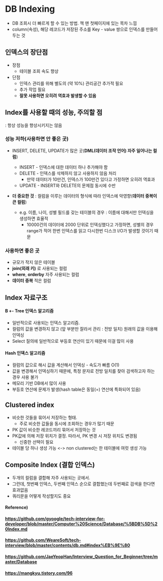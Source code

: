 # DB Indexing

* DB 조회시 더 빠르게 할 수 있는 방법. 책 맨 첫페이지에 있는 목차 느낌
* column(속성), 해당 레코드가 저장된 주소를 Key - value 쌍으로 인덱스를 만들어 두는 것



## 인덱스의 장단점

* 장점
  * 테이블 조회 속도 향상
* 단점
  * 인덱스 관리를 위해 별도의 (약 10%) 관리공간 추가적 필요
  * 추가 작업 필요
  * **잘못 사용하면 오히려 역효과 발생할 수 있음**



## Index를 사용할 때의 성능, 주의할 점

: 항상 성능을 향상시키지는 않음



### 성능 저하(사용하면 안 좋은 곳)

* INSERT, DELETE, UPDATE가 많은 곳(**DML(데이터 조작 언어) 자주 일어나는 컬럼**)
  * INSERT - 인덱스에 대한 데이터 하나 추가해야 함
  * DELETE - 인덱스를 삭제하지 않고 사용하지 않음 처리
    * 만약 데이터가 10만건, 인덱스가 100만건 있다고 가정하면 오히려 역효과
  * UPDATE - INSERT와 DELETE의 문제점 동시에 수반

* **더 중요한 것** : 컬럼을 이루는 데이터의 형식에 따라 인덱스에 악영향(**데이터 중복이 큰 컬럼**)
  * e.g. 이름, 나이, 성별 필드를 갖는 테이블의 경우 : 이름에 대해서만 인덱싱을 생성하면 효율적
    * 10000건의 데이터에 2000 단위로 인덱싱했다고 가정하면, 성별의 경우 range가 적어 한번 인덱스를 읽고 다시한번 디스크 I/O가 발생할 것이기 때문




### 사용하면 좋은 곳

* 규모가 작지 않은 테이블
* **join(외래 키)** 로 사용되는 컬럼
*  **where**, **orderby** 자주 사용되는 컬럼
* **데이터 중복** 적은 컬럼



## Index 자료구조

#### B +- Tree 인덱스 알고리즘

* 일반적으로 사용되는 인덱스 알고리즘.
* 컬럼의 값을 변경하지 않고 (앞 부분만 잘라서 관리 : 전방 일치) 원래의 값을 이용해 인덱싱
* Select 질의에 일반적으로 부등호 연산이 있기 때문에 이걸 많이 사용



#### Hash 인덱스 알고리즘

* 컬럼의 값으로 해시 값을 계산해서 인덱싱 - 속도가 빠름 O(1)
* 값을 변경해서 인덱싱하기 때문에, 특정 문자로 전방 일치를 찾아 검색하고자 하는 경우 사용 불가
* 메모리 기반 DB에서 많이 사용
* 부등호 연산에 문제가 발생(hash table은 동일(=) 연산에 특화되어 있음)



## Clustered index

* 비슷한 것들을 묶어서 저장하는 형태.
  * 주로 비슷한 값들을 동시에 조회하는 경우가 많기 때문
* PK 값이 비슷한 레코드끼리 묶어서 저장하는 것
* PK값에 의해 저장 위치가 결정. 따라서, PK 변경 시 저장 위치도 변경됨
  * 신중한 선택이 필요
* 테이블 당 하나 생성 가능 <-> non clustered는 한 테이블에 여럿 생성 가능



## Composite Index (결합 인덱스)

* 두개의 컬럼을 결합해 자주 사용되는 곳에서.
* 그런데, 첫번째 인덱스, 두번째 인덱스 순으로 결합했는데 두번째로 검색을 한다면 효과없음
* 쿼리문을 어떻게 작성할지도 중요



#### Reference)

#### https://github.com/gyoogle/tech-interview-for-developer/blob/master/Computer%20Science/Database/%5BDB%5D%20Index.md

#### https://github.com/WeareSoft/tech-interview/blob/master/contents/db.md#index%EB%9E%80

#### https://github.com/JaeYeopHan/Interview_Question_for_Beginner/tree/master/Database

#### https://mangkyu.tistory.com/96